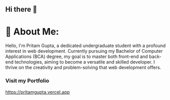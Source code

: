 ## Hi there 👋

# 💫 About Me:
Hello, I'm Pritam Gupta, a dedicated undergraduate student with a profound interest in web development. Currently pursuing my Bachelor of Computer Applications (BCA) degree, my goal is to master both front-end and back-end technologies, aiming to become a versatile and skilled developer. I thrive on the creativity and problem-solving that web development offers.

### Visit my Portfolio
https://pritamgupta.vercel.app

